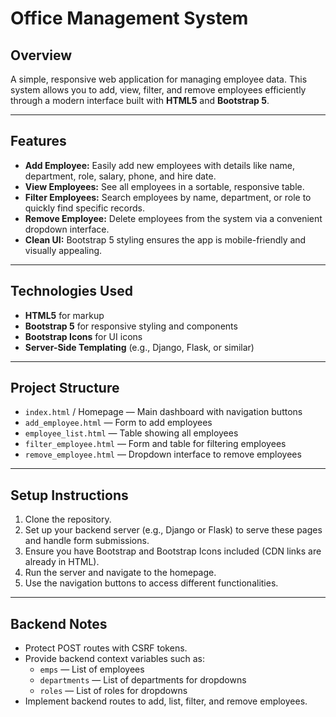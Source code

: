 # Office Management System

## Overview
A simple, responsive web application for managing employee data. This system allows you to add, view, filter, and remove employees efficiently through a modern interface built with **HTML5** and **Bootstrap 5**.

---

## Features

- **Add Employee:** Easily add new employees with details like name, department, role, salary, phone, and hire date.
- **View Employees:** See all employees in a sortable, responsive table.
- **Filter Employees:** Search employees by name, department, or role to quickly find specific records.
- **Remove Employee:** Delete employees from the system via a convenient dropdown interface.
- **Clean UI:** Bootstrap 5 styling ensures the app is mobile-friendly and visually appealing.

---

## Technologies Used

- **HTML5** for markup  
- **Bootstrap 5** for responsive styling and components  
- **Bootstrap Icons** for UI icons  
- **Server-Side Templating** (e.g., Django, Flask, or similar)  

---

## Project Structure

- `index.html` / Homepage — Main dashboard with navigation buttons  
- `add_employee.html` — Form to add employees  
- `employee_list.html` — Table showing all employees  
- `filter_employee.html` — Form and table for filtering employees  
- `remove_employee.html` — Dropdown interface to remove employees  

---

## Setup Instructions

1. Clone the repository.
2. Set up your backend server (e.g., Django or Flask) to serve these pages and handle form submissions.
3. Ensure you have Bootstrap and Bootstrap Icons included (CDN links are already in HTML).
4. Run the server and navigate to the homepage.
5. Use the navigation buttons to access different functionalities.

---

## Backend Notes

- Protect POST routes with CSRF tokens.
- Provide backend context variables such as:
  - `emps` — List of employees  
  - `departments` — List of departments for dropdowns  
  - `roles` — List of roles for dropdowns  
- Implement backend routes to add, list, filter, and remove employees.

 
